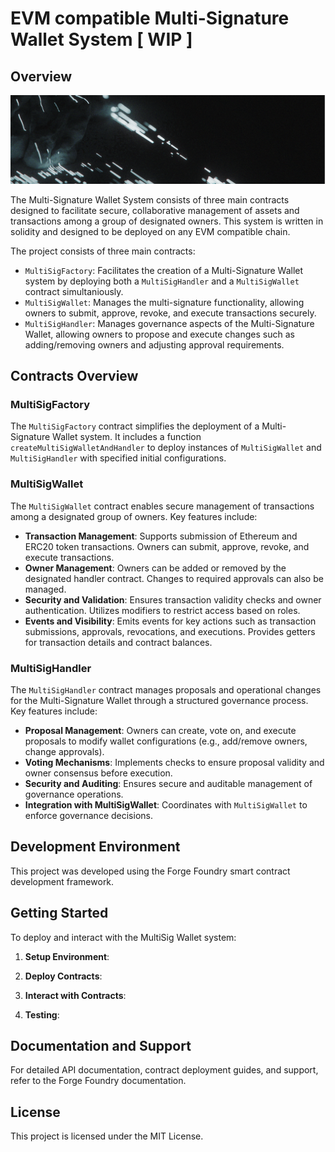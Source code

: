 # EVM compatible Multi-Signature Wallet System [ WIP ]

## Overview
![MultiSig Wallet Header](https://github.com/Eras242/multi-sig-wallet-system/blob/main/Image.png
)

The Multi-Signature Wallet System consists of three main contracts designed to facilitate secure, collaborative management of assets and transactions among a group of designated owners. This system is written in solidity and designed to be deployed on any EVM compatible chain.

The project consists of three main contracts:
- `MultiSigFactory`: Facilitates the creation of a Multi-Signature Wallet system by deploying both a `MultiSigHandler` and a `MultiSigWallet` contract simultaniously.
- `MultiSigWallet`: Manages the multi-signature functionality, allowing owners to submit, approve, revoke, and execute transactions securely.
- `MultiSigHandler`: Manages governance aspects of the Multi-Signature Wallet, allowing owners to propose and execute changes such as adding/removing owners and adjusting approval requirements.

## Contracts Overview

### MultiSigFactory

The `MultiSigFactory` contract simplifies the deployment of a Multi-Signature Wallet system. It includes a function `createMultiSigWalletAndHandler` to deploy instances of `MultiSigWallet` and `MultiSigHandler` with specified initial configurations.

### MultiSigWallet

The `MultiSigWallet` contract enables secure management of transactions among a designated group of owners. Key features include:

- **Transaction Management**: Supports submission of Ethereum and ERC20 token transactions. Owners can submit, approve, revoke, and execute transactions.
- **Owner Management**: Owners can be added or removed by the designated handler contract. Changes to required approvals can also be managed.
- **Security and Validation**: Ensures transaction validity checks and owner authentication. Utilizes modifiers to restrict access based on roles.
- **Events and Visibility**: Emits events for key actions such as transaction submissions, approvals, revocations, and executions. Provides getters for transaction details and contract balances.

### MultiSigHandler

The `MultiSigHandler` contract manages proposals and operational changes for the Multi-Signature Wallet through a structured governance process. Key features include:

- **Proposal Management**: Owners can create, vote on, and execute proposals to modify wallet configurations (e.g., add/remove owners, change approvals).
- **Voting Mechanisms**: Implements checks to ensure proposal validity and owner consensus before execution.
- **Security and Auditing**: Ensures secure and auditable management of governance operations.
- **Integration with MultiSigWallet**: Coordinates with `MultiSigWallet` to enforce governance decisions.

## Development Environment

This project was developed using the Forge Foundry smart contract development framework.

## Getting Started

To deploy and interact with the MultiSig Wallet system:

1. **Setup Environment**: 

2. **Deploy Contracts**: 

3. **Interact with Contracts**: 

4. **Testing**: 

## Documentation and Support

For detailed API documentation, contract deployment guides, and support, refer to the Forge Foundry documentation.

## License
This project is licensed under the MIT License.

